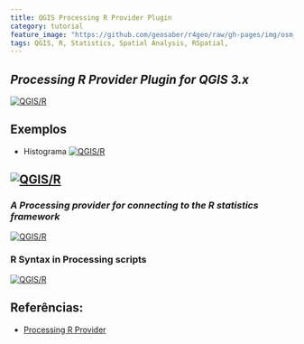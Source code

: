 ```yaml
---
title: QGIS Processing R Provider Plugin
category: tutorial
feature_image: "https://github.com/geosaber/r4geo/raw/gh-pages/img/osm_bkground.png"
tags: QGIS, R, Statistics, Spatial Analysis, RSpatial, 
---
```

## ***Processing R Provider Plugin for QGIS 3.x***
[![QGIS/R](https://github.com/geosaber/r4geo/raw/gh-pages/img/rplugin.png)](https://github.com/north-road/qgis-processing-r)

## Exemplos
- Histograma
[![QGIS/R](https://github.com/geosaber/r4geo/raw/gh-pages/img/rhisto.png)](https://github.com/north-road/qgis-processing-r)

[![QGIS/R](https://github.com/geosaber/r4geo/raw/gh-pages/img/rplots.png)](https://github.com/north-road/qgis-processing-r)
---
### *A Processing provider for connecting to the R statistics framework*
[![QGIS/R](https://github.com/geosaber/r4geo/raw/gh-pages/img/rprocessing.png)](https://github.com/north-road/qgis-processing-r)

### R Syntax in Processing scripts
[![QGIS/R](https://github.com/geosaber/r4geo/raw/gh-pages/img/rsyntax.png)](https://docs.qgis.org/testing/en/docs/training_manual/processing/r_syntax.html)

## Referências:
- [Processing R Provider](https://plugins.qgis.org/plugins/processing_r)
